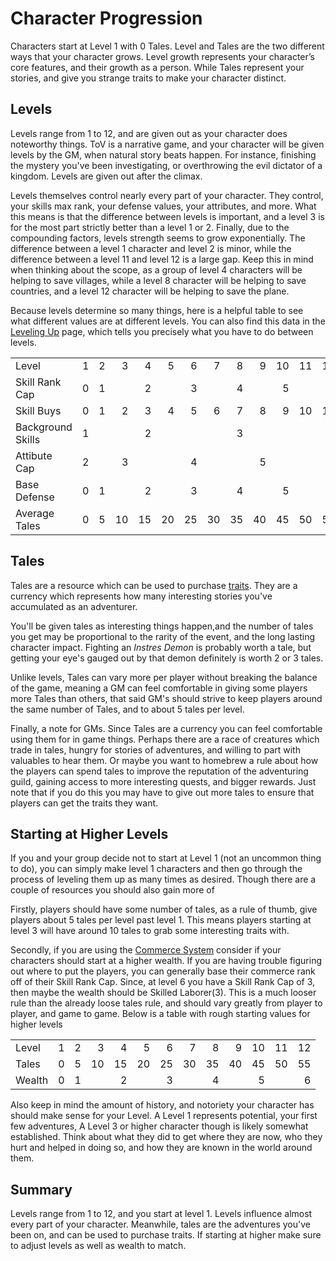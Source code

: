 # Character Progression

Characters start at Level 1 with 0 Tales. Level and Tales are the two different
ways that your character grows. Level growth represents your character’s core
features, and their growth as a person. While Tales represent your stories, and
give you strange traits to make your character distinct.

## Levels

Levels range from 1 to 12, and are given out as your character does noteworthy
things. ToV is a narrative game, and your character will be given levels by the
GM, when natural story beats happen. For instance, finishing the mystery you've
been investigating, or overthrowing the evil dictator of a kingdom. Levels are
given out after the climax.

Levels themselves control nearly every part of your character. They control,
your skills max rank, your defense values, your attributes, and more. What this
means is that the difference between levels is important, and a level 3 is for
the most part strictly better than a level 1 or 2. Finally, due to the
compounding factors, levels strength seems to grow exponentially. The difference
between a level 1 character and level 2 is minor, while the difference between a
level 11 and level 12 is a large gap. Keep this in mind when thinking about the
scope, as a group of level 4 characters will be helping to save villages, while
a level 8 character will be helping to save countries, and a level 12 character
will be helping to save the plane.

Because levels determine so many things, here is a helpful table to see what
different values are at different levels. You can also find this data in the
[Leveling Up](./leveling-up.md) page, which tells you precisely what you have to
do between levels.

|                 |  |  |  |  |  |  |  |  |  |  |  |  |
|:----------------|-:|-:|-:|-:|-:|-:|-:|-:|-:|-:|-:|-:|
|Level            | 1| 2| 3| 4| 5| 6| 7| 8| 9|10|11|12|
|Skill Rank Cap   | 0| 1|  | 2|  | 3|  | 4|  | 5|  | 6|
|Skill Buys       | 0| 1| 2| 3| 4| 5| 6| 7| 8| 9|10|11|
|Background Skills| 1|  |  | 2|  |  |  | 3|  |  |  | 4|
|Attibute Cap     | 2|  | 3|  |  | 4|  |  | 5|  |  | 6|
|Base Defense     | 0| 1|  | 2|  | 3|  | 4|  | 5|  | 6|
|Average Tales    | 0| 5|10|15|20|25|30|35|40|45|50|55|

## Tales

Tales are a resource which can be used to purchase [traits](./traits.md). They
are a currency which represents how many interesting stories you've accumulated
as an adventurer.

You'll be given tales as interesting things happen,and the number of tales you
get may be proportional to the rarity of the event, and the long lasting
character impact. Fighting an *Instres Demon* is probably worth a tale, but
getting your eye's gauged out by that demon definitely is worth 2 or 3 tales.

Unlike levels, Tales can vary more per player without breaking the balance of
the game, meaning a GM can feel comfortable in giving some players more Tales
than others, that said GM's should strive to keep players around the same number
of Tales, and to about 5 tales per level.

Finally, a note for GMs. Since Tales are a currency you can feel comfortable
using them for in game things. Perhaps there are a race of creatures which trade
in tales, hungry for stories of adventures, and willing to part with valuables
to hear them. Or maybe you want to homebrew a rule about how the players can
spend tales to improve the reputation of the adventuring guild, gaining access
to more interesting quests, and bigger rewards. Just note that if you do this
you may have to give out more tales to ensure that players can get the traits
they want.

## Starting at Higher Levels

If you and your group decide not to start at Level 1 (not an uncommon thing to
do), you can simply make level 1 characters and then go through the process of
leveling them up as many times as desired. Though there are a couple of
resources you should also gain more of

Firstly, players should have some number of tales, as a rule of thumb, give
players about 5 tales per level past level 1. This means players starting at
level 3 will have around 10 tales to grab some interesting traits with.

Secondly, if you are using the [Commerce System](./commerce.md) consider if your
characters should start at a higher wealth. If you are having trouble figuring
out where to put the players, you can generally base their commerce rank off of
their Skill Rank Cap. Since, at level 6 you have a Skill Rank Cap of 3, then
maybe the wealth should be Skilled Laborer(3). This is a much looser rule than
the already loose tales rule, and should vary greatly from player to player, and
game to game. Below is a table with rough starting values for higher levels

|      |  |  |  |  |  |  |  |  |  |  |  |  |
|:-----|-:|-:|-:|-:|-:|-:|-:|-:|-:|-:|-:|-:|
|Level | 1| 2| 3| 4| 5| 6| 7| 8| 9|10|11|12|
|Tales | 0| 5|10|15|20|25|30|35|40|45|50|55|
|Wealth| 0| 1|  | 2|  | 3|  | 4|  | 5|  | 6|

Also keep in mind the amount of history, and notoriety your character has should
make sense for your Level. A Level 1 represents potential, your first few
adventures, A Level 3 or higher character though is likely somewhat established.
Think about what they did to get where they are now, who they hurt and helped
in doing so, and how they are known in the world around them.

## Summary

Levels range from 1 to 12, and you start at level 1. Levels influence almost
every part of your character. Meanwhile, tales are the adventures you've been
on, and can be used to purchase traits. If starting at higher make sure to
adjust levels as well as wealth to match.
